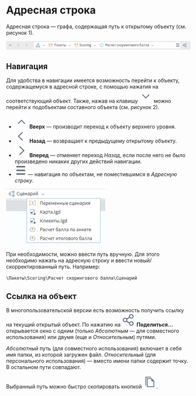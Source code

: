 # Адресная строка

Адресная строка — графа, содержащая путь к открытому объекту (см. рисунок 1).

![Адресная строка.](address-bar-1.png)

## Навигация

Для удобства в навигации имеется возможность перейти к объекту, содержащемуся в адресной строке, с помощью нажатия на соответствующий объект. Также, нажав на клавишу ![down-arrow](../images/icons/toolbar-controls/down_default.svg) можно перейти к подобъектам составного объекта (см. рисунок 2).

* ![up-arrow](../images/icons/toolbar-controls/up_default.svg) **Вверх** — производит переход к объекту верхнего уровня.
* ![left-arrow](../images/icons/toolbar-controls/arrow-l_default.svg) **Назад** — возвращает к предыдущему открытому объекту.
* ![right-arrow](../images/icons/toolbar-controls/arrow-r_default.svg) **Вперед** — отменяет переход *Назад*, если после него не было произведено никаких других действий навигации.
* ![more lines](../images/icons/toolbar-controls/system-panel-more_default.svg) — навигация по объектам, не поместившимся  в *Адресную строку*.

![Выбор составного объекта.](address-bar-2.png)

При необходимости, можно ввести путь вручную. Для этого необходимо нажать на адресную строку и ввести новый/скорректированный путь. Например:

```text
\Пакеты\Scoring\Расчет скорингового балла\Сценарий
```

## Ссылка на объект

В многопользовательской версии есть возможность получить ссылку на текущий открытый объект. По нажатию на ![share](../images/icons/toolbar-controls/share_default.svg) **Поделиться…** открывается окно с одним (только *Абсолютным* — для совместного использования) или двумя (еще и *Относительным*) путями.

*Абсолютный* путь (для совместного использования) включает в себя имя папки, из которой загружен файл. *Относительный* (для персонального использования) — вместо имени папки содержит точку. В остальном пути совпадают.

Выбранный путь можно быстро скопировать кнопкой ![copy](../images/icons/toolbar-controls/copy_default.svg).
